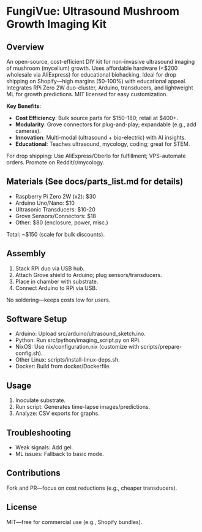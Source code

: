 # FungiVue: Ultrasound Mushroom Growth Imaging Kit

## Overview
An open-source, cost-efficient DIY kit for non-invasive ultrasound imaging of mushroom (mycelium) growth. Uses affordable hardware (<$200 wholesale via AliExpress) for educational biohacking. Ideal for drop shipping on Shopify—high margins (50-100%) with educational appeal. Integrates RPi Zero 2W duo-cluster, Arduino, transducers, and lightweight ML for growth predictions. MIT licensed for easy customization.

**Key Benefits**:
- **Cost Efficiency**: Bulk source parts for $150-180; retail at $400+.
- **Modularity**: Grove connectors for plug-and-play; expandable (e.g., add cameras).
- **Innovation**: Multi-modal (ultrasound + bio-electric) with AI insights.
- **Educational**: Teaches ultrasound, mycology, coding; great for STEM.

For drop shipping: Use AliExpress/Oberlo for fulfillment; VPS-automate orders. Promote on Reddit/r/mycology.

## Materials (See docs/parts_list.md for details)
- Raspberry Pi Zero 2W (x2): $30
- Arduino Uno/Nano: $10
- Ultrasonic Transducers: $10-20
- Grove Sensors/Connectors: $18
- Other: $80 (enclosure, power, misc.)

Total: ~$150 (scale for bulk discounts).

## Assembly
1. Stack RPi duo via USB hub.
2. Attach Grove shield to Arduino; plug sensors/transducers.
3. Place in chamber with substrate.
4. Connect Arduino to RPi via USB.

No soldering—keeps costs low for users.

## Software Setup
- Arduino: Upload src/arduino/ultrasound_sketch.ino.
- Python: Run src/python/imaging_script.py on RPi.
- NixOS: Use nix/configuration.nix (customize with scripts/prepare-config.sh).
- Other Linux: scripts/install-linux-deps.sh.
- Docker: Build from docker/Dockerfile.

## Usage
1. Inoculate substrate.
2. Run script: Generates time-lapse images/predictions.
3. Analyze: CSV exports for graphs.

## Troubleshooting
- Weak signals: Add gel.
- ML issues: Fallback to basic mode.

## Contributions
Fork and PR—focus on cost reductions (e.g., cheaper transducers).

## License
MIT—free for commercial use (e.g., Shopify bundles).
